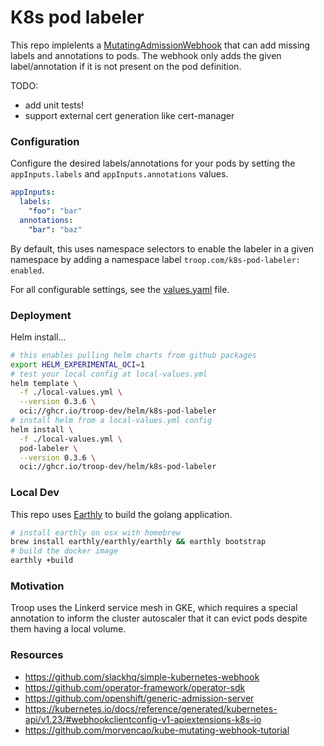 # K8s pod labeler

This repo implelents a [MutatingAdmissionWebhook](https://kubernetes.io/docs/reference/access-authn-authz/admission-controllers/#mutatingadmissionwebhook) that can add missing labels and annotations to pods. The webhook only adds the given label/annotation if it is not present on the pod definition.

TODO:
 - add unit tests!
 - support external cert generation like cert-manager
### Configuration

Configure the desired labels/annotations for your pods by setting the `appInputs.labels` and `appInputs.annotations` values.

```yaml
appInputs:
  labels:
    "foo": "bar"
  annotations:
    "bar": "baz"
```

By default, this uses namespace selectors to enable the labeler in a given namespace by adding a namespace label `troop.com/k8s-pod-labeler: enabled`.

For all configurable settings, see the [values.yaml](./helm/k8s-pod-labeler/values.yaml) file.
### Deployment

Helm install...
```bash
# this enables pulling helm charts from github packages
export HELM_EXPERIMENTAL_OCI=1
# test your local config at local-values.yml
helm template \
  -f ./local-values.yml \
  --version 0.3.6 \
  oci://ghcr.io/troop-dev/helm/k8s-pod-labeler
# install helm from a local-values.yml config
helm install \
  -f ./local-values.yml \
  pod-labeler \
  --version 0.3.6 \
  oci://ghcr.io/troop-dev/helm/k8s-pod-labeler
```

### Local Dev

This repo uses [Earthly](https://earthly.dev/) to build the golang application.

```bash
# install earthly on osx with homebrew
brew install earthly/earthly/earthly && earthly bootstrap
# build the docker image
earthly +build
```

### Motivation

Troop uses the Linkerd service mesh in GKE, which requires a special annotation to inform the cluster autoscaler that it can evict pods despite them having a local volume.

### Resources

- https://github.com/slackhq/simple-kubernetes-webhook
- https://github.com/operator-framework/operator-sdk
- https://github.com/openshift/generic-admission-server
- https://kubernetes.io/docs/reference/generated/kubernetes-api/v1.23/#webhookclientconfig-v1-apiextensions-k8s-io
- https://github.com/morvencao/kube-mutating-webhook-tutorial
